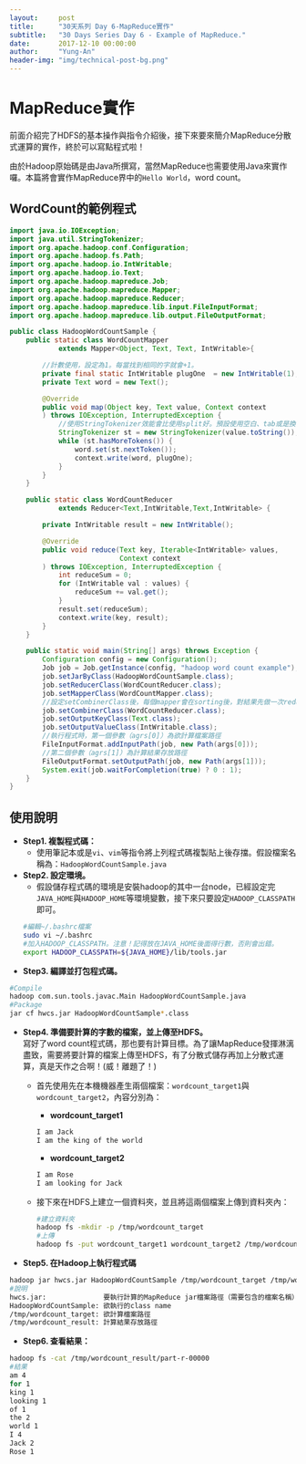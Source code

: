```yaml
---
layout:     post
title:      "30天系列 Day 6-MapReduce實作"
subtitle:   "30 Days Series Day 6 - Example of MapReduce."
date:       2017-12-10 00:00:00
author:     "Yung-An"
header-img: "img/technical-post-bg.png"
---
```


# MapReduce實作

前面介紹完了HDFS的基本操作與指令介紹後，接下來要來簡介MapReduce分散式運算的實作，終於可以寫點程式啦！

由於Hadoop原始碼是由Java所撰寫，當然MapReduce也需要使用Java來實作囉。本篇將會實作MapReduce界中的`Hello World`，word count。

## WordCount的範例程式
```java
import java.io.IOException;
import java.util.StringTokenizer;
import org.apache.hadoop.conf.Configuration;
import org.apache.hadoop.fs.Path;
import org.apache.hadoop.io.IntWritable;
import org.apache.hadoop.io.Text;
import org.apache.hadoop.mapreduce.Job;
import org.apache.hadoop.mapreduce.Mapper;
import org.apache.hadoop.mapreduce.Reducer;
import org.apache.hadoop.mapreduce.lib.input.FileInputFormat;
import org.apache.hadoop.mapreduce.lib.output.FileOutputFormat;

public class HadoopWordCountSample {
    public static class WordCountMapper
            extends Mapper<Object, Text, Text, IntWritable>{

        //計數使用，設定為1。每當找到相同的字就會+1。
        private final static IntWritable plugOne  = new IntWritable(1);
        private Text word = new Text();

        @Override
        public void map(Object key, Text value, Context context
        ) throws IOException, InterruptedException {
            //使用StringTokenizer效能會比使用split好。預設使用空白、tab或是換行當作分隔符號。
            StringTokenizer st = new StringTokenizer(value.toString());
            while (st.hasMoreTokens()) {
                word.set(st.nextToken());
                context.write(word, plugOne);
            }
        }
    }

    public static class WordCountReducer
            extends Reducer<Text,IntWritable,Text,IntWritable> {

        private IntWritable result = new IntWritable();

        @Override
        public void reduce(Text key, Iterable<IntWritable> values,
                           Context context
        ) throws IOException, InterruptedException {
            int reduceSum = 0;
            for (IntWritable val : values) {
                reduceSum += val.get();
            }
            result.set(reduceSum);
            context.write(key, result);
        }
    }

    public static void main(String[] args) throws Exception {
        Configuration config = new Configuration();
        Job job = Job.getInstance(config, "hadoop word count example");
        job.setJarByClass(HadoopWordCountSample.class);
        job.setReducerClass(WordCountReducer.class);
        job.setMapperClass(WordCountMapper.class);
        //設定setCombinerClass後，每個mapper會在sorting後，對結果先做一次reduce
        job.setCombinerClass(WordCountReducer.class);
        job.setOutputKeyClass(Text.class);
        job.setOutputValueClass(IntWritable.class);
        //執行程式時，第一個參數（agrs[0]）為欲計算檔案路徑
        FileInputFormat.addInputPath(job, new Path(args[0]));
        //第二個參數（agrs[1]）為計算結果存放路徑
        FileOutputFormat.setOutputPath(job, new Path(args[1]));
        System.exit(job.waitForCompletion(true) ? 0 : 1);
    }
}
```

## 使用說明

* **Step1. 複製程式碼：**
  * 使用筆記本或是`vi`、`vim`等指令將上列程式碼複製貼上後存擋。假設檔案名稱為：`HadoopWordCountSample.java`
* **Step2. 設定環境。**
  * 假設儲存程式碼的環境是安裝hadoop的其中一台node，已經設定完`JAVA_HOME`與`HADOOP_HOME`等環境變數，接下來只要設定`HADOOP_CLASSPATH`即可。
  ```bash
  #編輯~/.bashrc檔案
  sudo vi ~/.bashrc
  #加入HADOOP_CLASSPATH。注意！記得放在JAVA_HOME後面得行數，否則會出錯。
  export HADOOP_CLASSPATH=${JAVA_HOME}/lib/tools.jar
  ```
* **Step3. 編譯並打包程式碼。**
```bash
#Compile
hadoop com.sun.tools.javac.Main HadoopWordCountSample.java
#Package
jar cf hwcs.jar HadoopWordCountSample*.class
```
* **Step4. 準備要計算的字數的檔案，並上傳至HDFS。**    
寫好了word count程式碼，那也要有計算目標。為了讓MapReduce發揮淋漓盡致，需要將要計算的檔案上傳至HDFS，有了分散式儲存再加上分散式運算，真是天作之合啊！(威！離題了！)    
  * 首先使用先在本機機器產生兩個檔案：`wordcount_target1`與`wordcount_target2`，內容分別為：    
    * **wordcount_target1**
    ```bash
    I am Jack
    I am the king of the world
    ```
    * **wordcount_target2**
    ```bash
    I am Rose
    I am looking for Jack
    ```

  * 接下來在HDFS上建立一個資料夾，並且將這兩個檔案上傳到資料夾內：    
    ```bash
    #建立資料夾
    hadoop fs -mkdir -p /tmp/wordcount_target
    #上傳
    hadoop fs -put wordcount_target1 wordcount_target2 /tmp/wordcount_target
    ```
* **Step5. 在Hadoop上執行程式碼**
```bash
hadoop jar hwcs.jar HadoopWordCountSample /tmp/wordcount_target /tmp/wordcount_result
#說明
hwcs.jar:              要執行計算的MapReduce jar檔案路徑（需要包含的檔案名稱）
HadoopWordCountSample: 欲執行的class name
/tmp/wordcount_target: 欲計算檔案路徑
/tmp/wordcount_result: 計算結果存放路徑
```
* **Step6. 查看結果：**
```bash
hadoop fs -cat /tmp/wordcount_result/part-r-00000
#結果
am 4
for 1
king 1
looking 1
of 1
the 2
world 1
I 4
Jack 2
Rose 1
```

